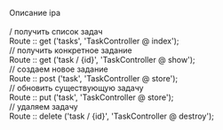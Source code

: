 Описание ipa<br><br>
/ получить список задач <br>
Route :: get ('tasks', 'TaskController @ index');<br>
// получить конкретное задание<br>
Route :: get ('task / {id}', 'TaskController @ show');<br>
// создаем новое задание<br>
Route :: post ('task', 'TaskController @ store');<br>
// обновить существующую задачу<br>
Route :: put ('task', 'TaskController @ store');<br>
// удаляем задачу<br>
Route :: delete ('task / {id}', 'TaskController @ destroy');<br>
<br>
